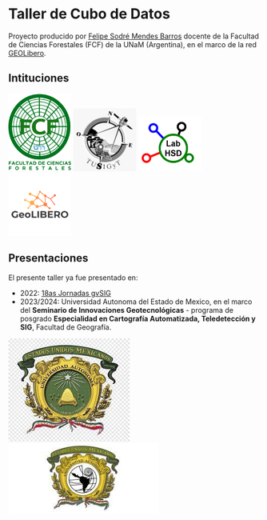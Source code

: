 # Taller de Cubo de Datos 

Proyecto producido por [Felipe Sodré Mendes Barros](https://felipesbarros.github.io/) docente de la Facultad de Ciencias Forestales (FCF) de la UNaM (Argentina), en el marco de la red [GEOLibero](https://www.cyted.org/conteudo.php?idnoticia=518&id_rede=110).

## Intituciones

<img src="./img/fcf.png" width=25%> <img src="./img/TUSIGyT.jpeg" width=25%> <img src="./img/HSDLabLogo.png" width=25%> <img src="./img/GEOLibero.png" width=25%>

## Presentaciones
El presente taller ya fue presentado en:
- 2022: [18as Jornadas gvSIG](http://www.gvsig.com/es/eventos/jornadas-gvsig/18as-jornadas-gvsig)
- 2023/2024: Universidad Autonoma del Estado de Mexico, en el marco del **Seminario de Innovaciones Geotecnológicas** - programa de posgrado **Especialidad en Cartografía Automatizada, Teledetección y SIG**, Facultad de Geografía. 

![](./img/UAEMex.jpeg)   ![](./img/FacGeografía.jpeg)  


